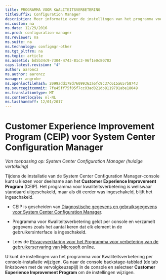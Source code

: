 ```yaml
---
title: PROGRAMMA VOOR KWALITEITSVERBETERING
titleSuffix: Configuration Manager
description: Meer informatie over de instellingen van het programma voor kwaliteitsverbetering voor System Center Configuration Manager.
ms.custom: na
ms.date: 12/29/2016
ms.prod: configuration-manager
ms.reviewer: na
ms.suite: na
ms.technology: configmgr-other
ms.tgt_pltfrm: na
ms.topic: article
ms.assetid: bd5b34c9-7304-4743-81c3-96f1e0c80702
caps.latest.revision: "4"
author: aaroncz
ms.author: aaroncz
manager: angrobe
ms.openlocfilehash: 2099add178d76099363a6fc9c37c615a657b8743
ms.sourcegitcommit: 7fe45ff75f05f7cc03ad021db8119791abe18049
ms.translationtype: MT
ms.contentlocale: nl-NL
ms.lasthandoff: 12/01/2017
---
```

# <a name="customer-experience-improvement-program-ceip-for-system-center-configuration-manager"></a>Customer Experience Improvement Program (CEIP) voor System Center Configuration Manager

*Van toepassing op: System Center Configuration Manager (huidige vertakking)*

Tijdens de installatie van de System Center Configuration Manager-console kunt u kiezen voor deelname aan het **Customer Experience Improvement Program** (CEIP). Het programma voor kwaliteitsverbetering is weliswaar standaard uitgeschakeld, maar als dit eerder was ingeschakeld, blijft het ingeschakeld.  

-   CEIP is gescheiden van [Diagnostische gegevens en gebruiksgegevens voor System Center Configuration Manager](../../../core/plan-design/diagnostics/diagnostics-and-usage-data.md).  

-   Programma voor Kwaliteitsverbetering geldt per console en verzamelt gegevens zoals het aantal keren dat elk element in de gebruikersinterface is ingeschakeld.  

-   Lees de [Privacyverklaring voor het Programma voor verbetering van de gebruikerservaring van Microsoft](https://www.microsoft.com/products/ceip/en-us/privacypolicy.mspx) online.  

U kunt de instellingen van het programma voor Kwaliteitsverbetering per console-installatie wijzigen. Ga naar de console backstage-tabblad (de tab linksboven met de vervolgkeuzepijl) in de console en selecteer **Customer Experience Improvement Program** om de instellingen wijzigen.  

